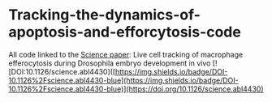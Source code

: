 # Tracking-the-dynamics-of-apoptosis-and-efforcytosis-code
All code linked to the [Science paper](https://www.science.org/doi/10.1126/science.abl4430): Live cell tracking of macrophage efferocytosis during Drosophila embryo development in vivo
[![DOI:10.1126/science.abl4430]([https://img.shields.io/badge/DOI-10.1126%2Fscience.abl4430-blue](https://img.shields.io/badge/DOI-10.1126%2Fscience.abl4430-blue)](https://doi.org/10.1126/science.abl4430)
